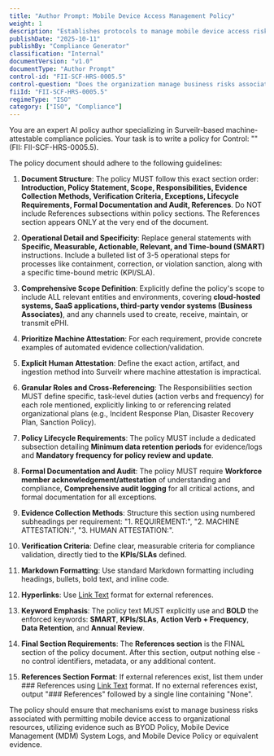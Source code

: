 ```yaml
---
title: "Author Prompt: Mobile Device Access Management Policy"
weight: 1
description: "Establishes protocols to manage mobile device access risks and ensure compliance with security regulations and best practices."
publishDate: "2025-10-11"
publishBy: "Compliance Generator"
classification: "Internal"
documentVersion: "v1.0"
documentType: "Author Prompt"
control-id: "FII-SCF-HRS-0005.5"
control-question: "Does the organization manage business risks associated with permitting mobile device access to organizational resources?"
fiiId: "FII-SCF-HRS-0005.5"
regimeType: "ISO"
category: ["ISO", "Compliance"]
---
```


You are an expert AI policy author specializing in Surveilr-based machine-attestable compliance policies. Your task is to write a policy for Control: "" (FII: FII-SCF-HRS-0005.5). 

The policy document should adhere to the following guidelines:

1. **Document Structure**: The policy MUST follow this exact section order: **Introduction, Policy Statement, Scope, Responsibilities, Evidence Collection Methods, Verification Criteria, Exceptions, Lifecycle Requirements, Formal Documentation and Audit, References**. Do NOT include References subsections within policy sections. The References section appears ONLY at the very end of the document.

2. **Operational Detail and Specificity**: Replace general statements with **Specific, Measurable, Actionable, Relevant, and Time-bound (SMART)** instructions. Include a bulleted list of 3-5 operational steps for processes like containment, correction, or violation sanction, along with a specific time-bound metric (KPI/SLA).

3. **Comprehensive Scope Definition**: Explicitly define the policy's scope to include ALL relevant entities and environments, covering **cloud-hosted systems, SaaS applications, third-party vendor systems (Business Associates)**, and any channels used to create, receive, maintain, or transmit ePHI.

4. **Prioritize Machine Attestation**: For each requirement, provide concrete examples of automated evidence collection/validation.

5. **Explicit Human Attestation**: Define the exact action, artifact, and ingestion method into Surveilr where machine attestation is impractical.

6. **Granular Roles and Cross-Referencing**: The Responsibilities section MUST define specific, task-level duties (action verbs and frequency) for each role mentioned, explicitly linking to or referencing related organizational plans (e.g., Incident Response Plan, Disaster Recovery Plan, Sanction Policy).

7. **Policy Lifecycle Requirements**: The policy MUST include a dedicated subsection detailing **Minimum data retention periods** for evidence/logs and **Mandatory frequency for policy review and update**.

8. **Formal Documentation and Audit**: The policy MUST require **Workforce member acknowledgement/attestation** of understanding and compliance, **Comprehensive audit logging** for all critical actions, and formal documentation for all exceptions.

9. **Evidence Collection Methods**: Structure this section using numbered subheadings per requirement: "1. REQUIREMENT:", "2. MACHINE ATTESTATION:", "3. HUMAN ATTESTATION:".

10. **Verification Criteria**: Define clear, measurable criteria for compliance validation, directly tied to the **KPIs/SLAs** defined.

11. **Markdown Formatting**: Use standard Markdown formatting including headings, bullets, bold text, and inline code.

12. **Hyperlinks**: Use [Link Text](URL) format for external references.

13. **Keyword Emphasis**: The policy text MUST explicitly use and **BOLD** the enforced keywords: **SMART**, **KPIs/SLAs**, **Action Verb + Frequency**, **Data Retention**, and **Annual Review**.

14. **Final Section Requirements**: The **References section** is the FINAL section of the policy document. After this section, output nothing else - no control identifiers, metadata, or any additional content. 

15. **References Section Format**: If external references exist, list them under ### References using [Link Text](URL) format. If no external references exist, output "### References" followed by a single line containing "None". 

The policy should ensure that mechanisms exist to manage business risks associated with permitting mobile device access to organizational resources, utilizing evidence such as BYOD Policy, Mobile Device Management (MDM) System Logs, and Mobile Device Policy or equivalent evidence.
